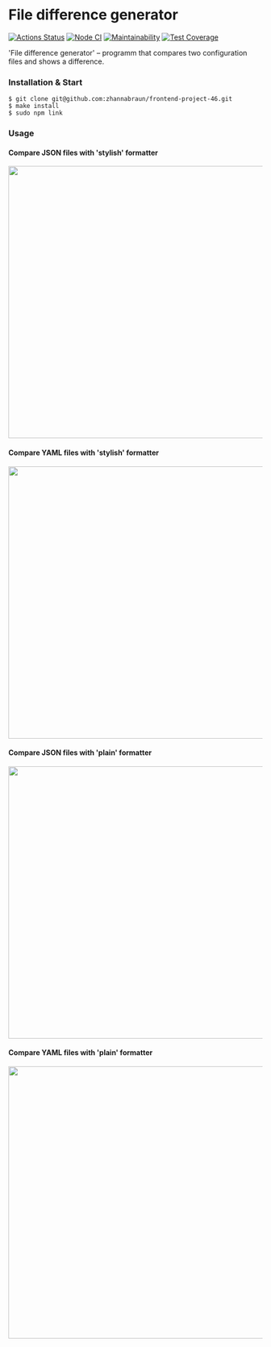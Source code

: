 # File difference generator

[![Actions Status](https://github.com/zhannabraun/frontend-project-46/workflows/hexlet-check/badge.svg)](https://github.com/zhannabraun/frontend-project-46/actions)
[![Node CI](https://github.com/zhannabraun/frontend-project-46/actions/workflows/nodejs.yml/badge.svg)](https://github.com/zhannabraun/frontend-project-46/actions/workflows/nodejs.yml)
[![Maintainability](https://api.codeclimate.com/v1/badges/ccd0b09182f651700d06/maintainability)](https://codeclimate.com/github/zhannabraun/frontend-project-46/maintainability)
[![Test Coverage](https://api.codeclimate.com/v1/badges/ccd0b09182f651700d06/test_coverage)](https://codeclimate.com/github/zhannabraun/frontend-project-46/test_coverage)

'File difference generator' – programm that compares two configuration files and shows a difference.

### Installation & Start

```console
$ git clone git@github.com:zhannabraun/frontend-project-46.git
$ make install
$ sudo npm link
```

### Usage
#### Compare JSON files with 'stylish' formatter
<a href="https://asciinema.org/a/561974" target="_blank"><img src="https://asciinema.org/a/561974.svg" width="540"/></a>

#### Compare YAML files with 'stylish' formatter
<a href="https://asciinema.org/a/561975" target="_blank"><img src="https://asciinema.org/a/561975.svg" width="540"/></a>

#### Compare JSON files with 'plain' formatter
<a href="https://asciinema.org/a/0MFsT1QOCWaXU2E6WkGChW27O" target="_blank"><img src="https://asciinema.org/a/0MFsT1QOCWaXU2E6WkGChW27O.svg" width="540"/></a>

#### Compare YAML files with 'plain' formatter
<a href="https://asciinema.org/a/A0N3HPvSEp4yXtS2Zo5gmYPeO" target="_blank"><img src="https://asciinema.org/a/A0N3HPvSEp4yXtS2Zo5gmYPeO.svg" width="540"/></a>